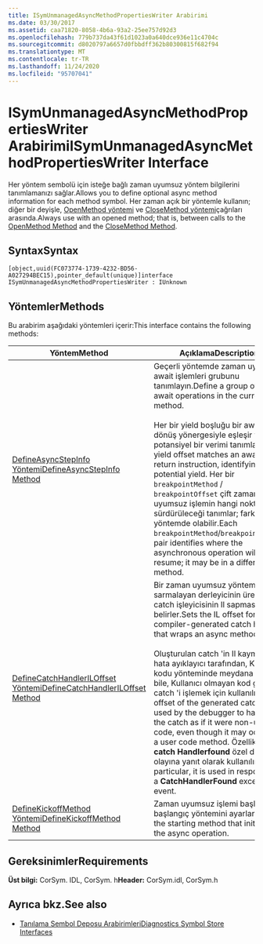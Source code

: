 ```yaml
---
title: ISymUnmanagedAsyncMethodPropertiesWriter Arabirimi
ms.date: 03/30/2017
ms.assetid: caa71820-8058-4b6a-93a2-25ee757d92d3
ms.openlocfilehash: 779b737da43f61d1023a0a640dce936e11c4704c
ms.sourcegitcommit: d8020797a6657d0fbbdff362b80300815f682f94
ms.translationtype: MT
ms.contentlocale: tr-TR
ms.lasthandoff: 11/24/2020
ms.locfileid: "95707041"
---
```

# <a name="isymunmanagedasyncmethodpropertieswriter-interface"></a><span data-ttu-id="d0bf3-102">ISymUnmanagedAsyncMethodPropertiesWriter Arabirimi</span><span class="sxs-lookup"><span data-stu-id="d0bf3-102">ISymUnmanagedAsyncMethodPropertiesWriter Interface</span></span>

<span data-ttu-id="d0bf3-103">Her yöntem sembolü için isteğe bağlı zaman uyumsuz yöntem bilgilerini tanımlamanızı sağlar.</span><span class="sxs-lookup"><span data-stu-id="d0bf3-103">Allows you to define optional async method information for each method symbol.</span></span> <span data-ttu-id="d0bf3-104">Her zaman açık bir yöntemle kullanın; diğer bir deyişle, [OpenMethod yöntemi](isymunmanagedwriter-openmethod-method.md) ve [CloseMethod yöntemi](isymunmanagedwriter-closemethod-method.md)çağrıları arasında.</span><span class="sxs-lookup"><span data-stu-id="d0bf3-104">Always use with an opened method; that is, between calls to the [OpenMethod Method](isymunmanagedwriter-openmethod-method.md) and the [CloseMethod Method](isymunmanagedwriter-closemethod-method.md).</span></span>  
  
## <a name="syntax"></a><span data-ttu-id="d0bf3-105">Syntax</span><span class="sxs-lookup"><span data-stu-id="d0bf3-105">Syntax</span></span>  
  
```idl  
[object,uuid(FC073774-1739-4232-BD56-A027294BEC15),pointer_default(unique)]interface ISymUnmanagedAsyncMethodPropertiesWriter : IUnknown  
```  
  
## <a name="methods"></a><span data-ttu-id="d0bf3-106">Yöntemler</span><span class="sxs-lookup"><span data-stu-id="d0bf3-106">Methods</span></span>  

 <span data-ttu-id="d0bf3-107">Bu arabirim aşağıdaki yöntemleri içerir:</span><span class="sxs-lookup"><span data-stu-id="d0bf3-107">This interface contains the following methods:</span></span>  
  
|<span data-ttu-id="d0bf3-108">Yöntem</span><span class="sxs-lookup"><span data-stu-id="d0bf3-108">Method</span></span>|<span data-ttu-id="d0bf3-109">Açıklama</span><span class="sxs-lookup"><span data-stu-id="d0bf3-109">Description</span></span>|  
|------------|-----------------|  
|[<span data-ttu-id="d0bf3-110">DefineAsyncStepInfo Yöntemi</span><span class="sxs-lookup"><span data-stu-id="d0bf3-110">DefineAsyncStepInfo Method</span></span>](isymunmanagedasyncmethodpropertieswriter-defineasyncstepinfo-method.md)|<span data-ttu-id="d0bf3-111">Geçerli yöntemde zaman uyumsuz await işlemleri grubunu tanımlayın.</span><span class="sxs-lookup"><span data-stu-id="d0bf3-111">Define a group of async await operations in the current method.</span></span><br /><br /> <span data-ttu-id="d0bf3-112">Her bir yield boşluğu bir await 'ın dönüş yönergesiyle eşleşir ve potansiyel bir verimi tanımlar.</span><span class="sxs-lookup"><span data-stu-id="d0bf3-112">Each yield offset matches an await's return instruction, identifying a potential yield.</span></span> <span data-ttu-id="d0bf3-113">Her bir `breakpointMethod` / `breakpointOffset` çift zaman uyumsuz işlemin hangi noktada sürdürüleceği tanımlar; farklı bir yöntemde olabilir.</span><span class="sxs-lookup"><span data-stu-id="d0bf3-113">Each `breakpointMethod`/`breakpointOffset` pair identifies where the asynchronous operation will resume; it may be in a different method.</span></span>|  
|[<span data-ttu-id="d0bf3-114">DefineCatchHandlerILOffset Yöntemi</span><span class="sxs-lookup"><span data-stu-id="d0bf3-114">DefineCatchHandlerILOffset Method</span></span>](isymunmanagedasyncmethodpropertieswriter-definecatchhandleriloffset-method.md)|<span data-ttu-id="d0bf3-115">Bir zaman uyumsuz yöntemi sarmalayan derleyicinin ürettiği catch işleyicisinin Il sapmasını belirler.</span><span class="sxs-lookup"><span data-stu-id="d0bf3-115">Sets the IL offset for the compiler-generated catch handler that wraps an async method.</span></span><br /><br /> <span data-ttu-id="d0bf3-116">Oluşturulan catch 'in Il kayması, hata ayıklayıcı tarafından, Kullanıcı kodu yönteminde meydana gelse bile, Kullanıcı olmayan kod gibi catch 'i işlemek için kullanılır.</span><span class="sxs-lookup"><span data-stu-id="d0bf3-116">The IL offset of the generated catch is used by the debugger to handle the catch as if it were non-user code, even though it may occur in a user code method.</span></span> <span data-ttu-id="d0bf3-117">Özellikle, bir **catch Handlerfound** özel durum olayına yanıt olarak kullanılır.</span><span class="sxs-lookup"><span data-stu-id="d0bf3-117">In particular, it is used in response to a **CatchHandlerFound** exception event.</span></span>|  
|[<span data-ttu-id="d0bf3-118">DefineKickoffMethod Yöntemi</span><span class="sxs-lookup"><span data-stu-id="d0bf3-118">DefineKickoffMethod Method</span></span>](isymunmanagedasyncmethodpropertieswriter-definekickoffmethod-method.md)|<span data-ttu-id="d0bf3-119">Zaman uyumsuz işlemi başlatan başlangıç yöntemini ayarlar.</span><span class="sxs-lookup"><span data-stu-id="d0bf3-119">Sets the starting method that initiates the async operation.</span></span>|  
  
## <a name="requirements"></a><span data-ttu-id="d0bf3-120">Gereksinimler</span><span class="sxs-lookup"><span data-stu-id="d0bf3-120">Requirements</span></span>  

 <span data-ttu-id="d0bf3-121">**Üst bilgi:** CorSym. IDL, CorSym. h</span><span class="sxs-lookup"><span data-stu-id="d0bf3-121">**Header:** CorSym.idl, CorSym.h</span></span>  
  
## <a name="see-also"></a><span data-ttu-id="d0bf3-122">Ayrıca bkz.</span><span class="sxs-lookup"><span data-stu-id="d0bf3-122">See also</span></span>

- [<span data-ttu-id="d0bf3-123">Tanılama Sembol Deposu Arabirimleri</span><span class="sxs-lookup"><span data-stu-id="d0bf3-123">Diagnostics Symbol Store Interfaces</span></span>](diagnostics-symbol-store-interfaces.md)
